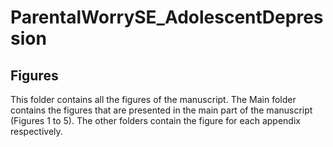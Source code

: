 # ParentalWorrySE_AdolescentDepression

## Figures 
This folder contains all the figures of the manuscript. The Main folder contains the figures that are presented in the main part of the manuscript (Figures 1 to 5). The other folders contain the figure for each appendix respectively. 
